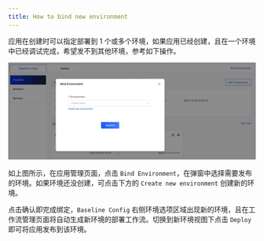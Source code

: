 ```yaml
---
title: How to bind new environment
---
```


应用在创建时可以指定部署到 1 个或多个环境，如果应用已经创建，且在一个环境中已经调试完成，希望发不到其他环境，参考如下操作。

![bind-new-env](../../../resources/bind-new-env.jpg)

如上图所示，在应用管理页面，点击 `Bind Environment`，在弹窗中选择需要发布的环境。如果环境还没创建，可点击下方的 `Create new environment` 创建新的环境。

点击确认即完成绑定，`Baseline Config` 右侧环境选项区域出现新的环境，且在工作流管理页面将自动生成新环境的部署工作流。切换到新环境视图下点击 `Deploy` 即可将应用发布到该环境。
